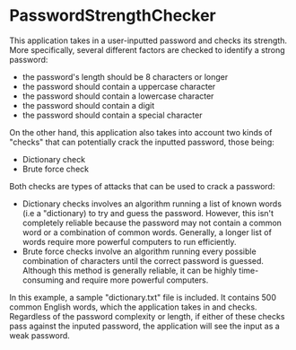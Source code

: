 # PasswordStrengthChecker

This application takes in a user-inputted password and checks its strength. More specifically, several different factors are checked to identify a strong password:
- the password's length should be 8 characters or longer
- the password should contain a uppercase character
- the password should contain a lowercase character
- the password should contain a digit
- the password should contain a special character

On the other hand, this application also takes into account two kinds of "checks" that can potentially crack the inputted password, those being:
- Dictionary check
- Brute force check


Both checks are types of attacks that can be used to crack a password: 
- Dictionary checks involves an algorithm running a list of known words (i.e a "dictionary) to try and guess the password. However, this isn't completely reliable because the password may not contain a common word or a combination of common words. Generally, a longer list of words require more powerful computers to run efficiently.
- Brute force checks involve an algorithm running every possible combination of characters until the correct password is guessed. Although this method is generally reliable, it can be highly time-consuming and require more powerful computers.


In this example, a sample "dictionary.txt" file is included. It contains 500 common English words, which the application takes in and checks.
Regardless of the password complexity or length, if either of these checks pass against the inputed password, the application will see the input as a weak password.

